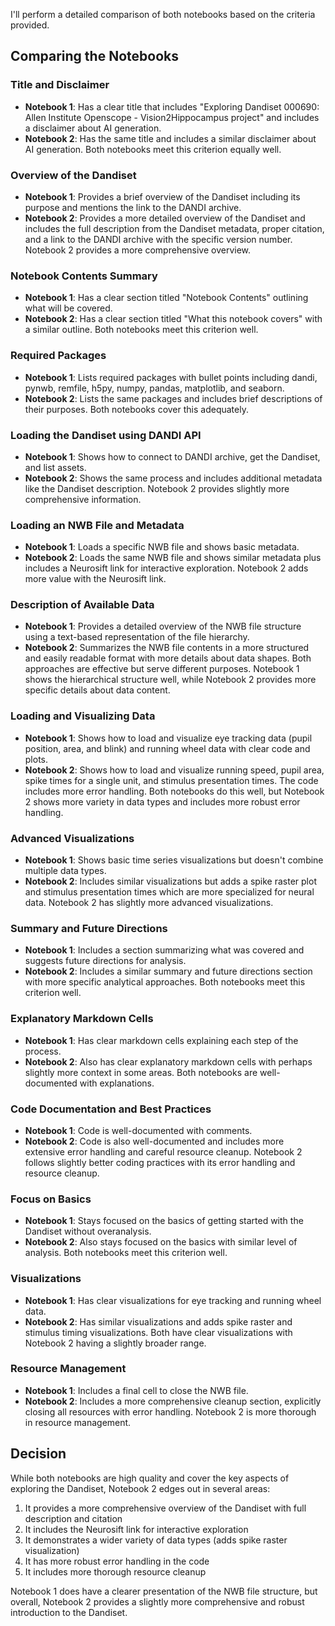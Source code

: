 I'll perform a detailed comparison of both notebooks based on the criteria provided.

## Comparing the Notebooks

### Title and Disclaimer
- **Notebook 1**: Has a clear title that includes "Exploring Dandiset 000690: Allen Institute Openscope - Vision2Hippocampus project" and includes a disclaimer about AI generation.
- **Notebook 2**: Has the same title and includes a similar disclaimer about AI generation.
Both notebooks meet this criterion equally well.

### Overview of the Dandiset
- **Notebook 1**: Provides a brief overview of the Dandiset including its purpose and mentions the link to the DANDI archive.
- **Notebook 2**: Provides a more detailed overview of the Dandiset and includes the full description from the Dandiset metadata, proper citation, and a link to the DANDI archive with the specific version number.
Notebook 2 provides a more comprehensive overview.

### Notebook Contents Summary
- **Notebook 1**: Has a clear section titled "Notebook Contents" outlining what will be covered.
- **Notebook 2**: Has a clear section titled "What this notebook covers" with a similar outline.
Both notebooks meet this criterion well.

### Required Packages
- **Notebook 1**: Lists required packages with bullet points including dandi, pynwb, remfile, h5py, numpy, pandas, matplotlib, and seaborn.
- **Notebook 2**: Lists the same packages and includes brief descriptions of their purposes.
Both notebooks cover this adequately.

### Loading the Dandiset using DANDI API
- **Notebook 1**: Shows how to connect to DANDI archive, get the Dandiset, and list assets.
- **Notebook 2**: Shows the same process and includes additional metadata like the Dandiset description.
Notebook 2 provides slightly more comprehensive information.

### Loading an NWB File and Metadata
- **Notebook 1**: Loads a specific NWB file and shows basic metadata.
- **Notebook 2**: Loads the same NWB file and shows similar metadata plus includes a Neurosift link for interactive exploration.
Notebook 2 adds more value with the Neurosift link.

### Description of Available Data
- **Notebook 1**: Provides a detailed overview of the NWB file structure using a text-based representation of the file hierarchy.
- **Notebook 2**: Summarizes the NWB file contents in a more structured and easily readable format with more details about data shapes.
Both approaches are effective but serve different purposes. Notebook 1 shows the hierarchical structure well, while Notebook 2 provides more specific details about data content.

### Loading and Visualizing Data
- **Notebook 1**: Shows how to load and visualize eye tracking data (pupil position, area, and blink) and running wheel data with clear code and plots.
- **Notebook 2**: Shows how to load and visualize running speed, pupil area, spike times for a single unit, and stimulus presentation times. The code includes more error handling.
Both notebooks do this well, but Notebook 2 shows more variety in data types and includes more robust error handling.

### Advanced Visualizations
- **Notebook 1**: Shows basic time series visualizations but doesn't combine multiple data types.
- **Notebook 2**: Includes similar visualizations but adds a spike raster plot and stimulus presentation times which are more specialized for neural data.
Notebook 2 has slightly more advanced visualizations.

### Summary and Future Directions
- **Notebook 1**: Includes a section summarizing what was covered and suggests future directions for analysis.
- **Notebook 2**: Includes a similar summary and future directions section with more specific analytical approaches.
Both notebooks meet this criterion well.

### Explanatory Markdown Cells
- **Notebook 1**: Has clear markdown cells explaining each step of the process.
- **Notebook 2**: Also has clear explanatory markdown cells with perhaps slightly more context in some areas.
Both notebooks are well-documented with explanations.

### Code Documentation and Best Practices
- **Notebook 1**: Code is well-documented with comments.
- **Notebook 2**: Code is also well-documented and includes more extensive error handling and careful resource cleanup.
Notebook 2 follows slightly better coding practices with its error handling and resource cleanup.

### Focus on Basics
- **Notebook 1**: Stays focused on the basics of getting started with the Dandiset without overanalysis.
- **Notebook 2**: Also stays focused on the basics with similar level of analysis.
Both notebooks meet this criterion well.

### Visualizations
- **Notebook 1**: Has clear visualizations for eye tracking and running wheel data.
- **Notebook 2**: Has similar visualizations and adds spike raster and stimulus timing visualizations.
Both have clear visualizations with Notebook 2 having a slightly broader range.

### Resource Management
- **Notebook 1**: Includes a final cell to close the NWB file.
- **Notebook 2**: Includes a more comprehensive cleanup section, explicitly closing all resources with error handling.
Notebook 2 is more thorough in resource management.

## Decision

While both notebooks are high quality and cover the key aspects of exploring the Dandiset, Notebook 2 edges out in several areas:
1. It provides a more comprehensive overview of the Dandiset with full description and citation
2. It includes the Neurosift link for interactive exploration
3. It demonstrates a wider variety of data types (adds spike raster visualization)
4. It has more robust error handling in the code
5. It includes more thorough resource cleanup

Notebook 1 does have a clearer presentation of the NWB file structure, but overall, Notebook 2 provides a slightly more comprehensive and robust introduction to the Dandiset.